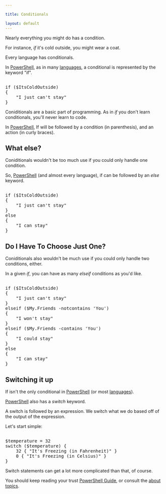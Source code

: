 ```yaml
---

title: Conditionals

layout: default
---
```


Nearly everything you might do has a condition.

For instance, _if_ it's cold outside, you might wear a coat.

Every language has conditionals.

In [PowerShell](/PowerShell), as in many [languages](/Languages), a conditional is represented by the keyword "if".

<pre><br/><span class='Verbose'>if</span>&nbsp;<span class='Magenta'>(</span><span class='Warning'>$ItsColdOutside</span><span class='Magenta'>)</span><br/><span class='Magenta'>{</span><br/>&nbsp;&nbsp;&nbsp;&nbsp;<span class='Verbose'>"I just can't stay"</span><br/><span class='Magenta'>}</span><br/></pre>

Coniditionals are a basic part of programming.  As in _if_ you don't learn conditionals, you'll never learn to code.

In [PowerShell](/PowerShell), If will be followed by a condition (in parenthesis), and an action (in curly braces).

## What else?

Coniditionals wouldn't be too much use if you could only handle one condition.

So, [PowerShell](/PowerShell) (and almost every language), if can be followed by an _else_ keyword.

<pre><br/><span class='Verbose'>if</span>&nbsp;<span class='Magenta'>(</span><span class='Warning'>$ItsColdOutside</span><span class='Magenta'>)</span><br/><span class='Magenta'>{</span><br/>&nbsp;&nbsp;&nbsp;&nbsp;<span class='Verbose'>"I just can't stay"</span><br/><span class='Magenta'>}</span><br/><span class='Verbose'>else</span><br/><span class='Magenta'>{</span><br/>&nbsp;&nbsp;&nbsp;&nbsp;<span class='Verbose'>"I can stay"</span><br/><span class='Magenta'>}</span><br/></pre>

## Do I Have To Choose Just One?

Coniditionals also wouldn't be much use if you could only handle two conditions, either.

In a given _if_, you can have as many _elseif_ conditions as you'd like.

<pre><br/><span class='Verbose'>if</span>&nbsp;<span class='Magenta'>(</span><span class='Warning'>$ItsColdOutside</span><span class='Magenta'>)</span><br/><span class='Magenta'>{</span><br/>&nbsp;&nbsp;&nbsp;&nbsp;<span class='Verbose'>"I just can't stay"</span><br/><span class='Magenta'>}</span><br/><span class='Verbose'>elseif</span>&nbsp;<span class='Magenta'>(</span><span class='Warning'>$My</span><span class='Magenta'>.</span><span class='Output'>Friends</span>&nbsp;<span class='Magenta'>-notcontains</span>&nbsp;<span class='Verbose'>'You'</span><span class='Magenta'>)</span><br/><span class='Magenta'>{</span><br/>&nbsp;&nbsp;&nbsp;&nbsp;<span class='Verbose'>"I won't stay"</span><br/><span class='Magenta'>}</span><br/><span class='Verbose'>elseif</span>&nbsp;<span class='Magenta'>(</span><span class='Warning'>$My</span><span class='Magenta'>.</span><span class='Output'>Friends</span>&nbsp;<span class='Magenta'>-contains</span>&nbsp;<span class='Verbose'>'You'</span><span class='Magenta'>)</span><br/><span class='Magenta'>{</span><br/>&nbsp;&nbsp;&nbsp;&nbsp;<span class='Verbose'>"I could stay"</span><br/><span class='Magenta'>}</span><br/><span class='Verbose'>else</span><br/><span class='Magenta'>{</span><br/>&nbsp;&nbsp;&nbsp;&nbsp;<span class='Verbose'>"I can stay"</span><br/><span class='Magenta'>}</span><br/></pre>

## Switching it up

If isn't the only conditional in [PowerShell](/PowerShell) (or most [languages](/Languages)).

[PowerShell](/PowerShell) also has a _switch_ keyword.

A switch is followed by an expression.  We switch what we do based off of the output of the expression.

Let's start simple:

<pre><br/><span class='Warning'>$temperature</span>&nbsp;<span class='Magenta'>=</span>&nbsp;<span class='Output'>32</span><br/><span class='Verbose'>switch</span>&nbsp;<span class='Magenta'>(</span><span class='Warning'>$temperature</span><span class='Magenta'>)</span>&nbsp;<span class='Magenta'>{</span><br/>&nbsp;&nbsp;&nbsp;&nbsp;<span class='Output'>32</span>&nbsp;<span class='Magenta'>{</span>&nbsp;<span class='Verbose'>"It's Freezing (in Fahrenheit)"</span>&nbsp;<span class='Magenta'>}</span><br/>&nbsp;&nbsp;&nbsp;&nbsp;<span class='Output'>0</span>&nbsp;<span class='Magenta'>{</span>&nbsp;<span class='Verbose'>"It's Freezing (in Celsius)"</span>&nbsp;<span class='Magenta'>}</span>&nbsp;&nbsp;&nbsp;&nbsp;<br/><span class='Magenta'>}</span><br/></pre>

Switch statements can get a lot more complicated than that, of course.

You should keep reading your trust [PowerShell Guide](/PowerShell/Guide), or consult the [about topics](/PowerShell/Help/About-Topics).
